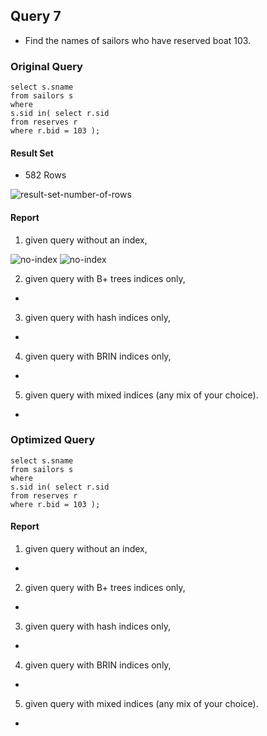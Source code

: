 ## Query 7

* Find the names of sailors who have reserved boat 103.

### Original Query
```
select s.sname
from sailors s
where
s.sid in( select r.sid
from reserves r
where r.bid = 103 );

```

#### Result Set
* 582 Rows

<img src=".screenshots/Query7/result-set-number-of-rows.png" alt="result-set-number-of-rows">



#### Report

1) given query without an index,

<img src="./Query7/no-index.png" alt="no-index">
<img src="./Query7/no-index.png" alt="no-index">




2) given query with B+ trees indices only,
*
3) given query with hash indices only,
*

4) given query with BRIN indices only,
*

5) given query with mixed indices (any mix of your choice).
*


### Optimized Query

```
select s.sname
from sailors s
where
s.sid in( select r.sid
from reserves r
where r.bid = 103 );

```

#### Report

1) given query without an index,

*

2) given query with B+ trees indices only,
*
3) given query with hash indices only,
*

4) given query with BRIN indices only,
*

5) given query with mixed indices (any mix of your choice).
*

